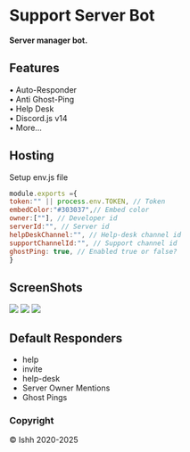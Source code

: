 # Support Server Bot
__Server manager bot.__

<h2><b>Features</b></h2>
• Auto-Responder<br>
• Anti Ghost-Ping<br>
• Help Desk<br>
• Discord.js v14<br>
• More...


<h2><b>Hosting</b></h2>
Setup   env.js  file

```js
module.exports ={
token:"" || process.env.TOKEN, // Token
embedColor:"#303037",// Embed color
owner:[""], // Developer id
serverId:"", // Server id
helpDeskChannel:"", // Help-desk channel id
supportChannelId:"", // Support channel id
ghostPing: true, // Enabled true or false?
}
```

<h2>ScreenShots</h2>
<img src="https://cdn.discordapp.com/attachments/1017606741908795476/1026865540595191859/Screenshot_2022-10-04-20-06-51-187_com.discord.png">

<img src="https://cdn.discordapp.com/attachments/1017606741908795476/1026865554667081788/Screenshot_2022-10-04-20-06-24-494_com.discord.png">

<img src="https://cdn.discordapp.com/attachments/1017606741908795476/1026865554277023754/Screenshot_2022-10-04-20-06-35-633_com.discord.png">


## Default Responders
- help
- invite
- help-desk
- Server Owner Mentions
- Ghost Pings

<h3>Copyright</h3>
© Ishh 2020-2025

